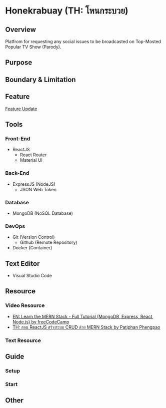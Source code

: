 # Honekrabuay (TH: โหนกระบวย)  

## Overview

Platfrom for requesting any social issues to be broadcasted on Top-Mosted Popular TV Show (Parody).

## Purpose

## Boundary & Limitation

## Feature

[Feature Update](https://github.com/lebrancconvas/Honekrabuay/tree/master/Version)

## Tools

### Front-End

- ReactJS
  - React Router
  - Material UI

### Back-End

- ExpressJS (NodeJS)
  - JSON Web Token

### Database

- MongoDB (NoSQL Database)  

### DevOps

- Git (Version Control)
  - Github (Remote Repository)
- Docker (Container)

## Text Editor

- Visual Studio Code

## Resource

### Video Resource

- [EN: Learn the MERN Stack - Full Tutorial (MongoDB, Express, React, Node.js) by freeCodeCamp](https://www.youtube.com/watch?v=7CqJlxBYj-M)
- [TH: สอน ReactJS สร้างระบบ CRUD ด้วย MERN Stack by Patiphan Phengpao](https://www.youtube.com/watch?v=-RCZ0rZvoAU)

### Text Resource

## Guide

### Setup

### Start

## Other
